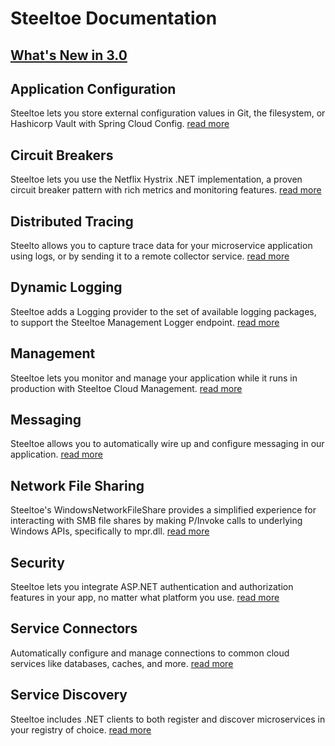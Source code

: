 # Steeltoe Documentation

## <a href="./whats-new.html">What's New in 3.0</a>

## Application Configuration

Steeltoe lets you store external configuration values in Git, the filesystem, or Hashicorp Vault with Spring Cloud Config.
[read more](../configuration/)

## Circuit Breakers

Steeltoe lets you use the Netflix Hystrix .NET implementation, a proven circuit breaker pattern with rich metrics and monitoring features.
[read more](../circuitbreaker/)

## Distributed Tracing

Steelto allows you to capture trace data for your microservice application using logs, or by sending it to a remote collector service.
[read more](../tracing/)

## Dynamic Logging

Steeltoe adds a Logging provider to the set of available logging packages, to support the Steeltoe Management Logger endpoint.
[read more](../logging/)

## Management

Steeltoe lets you monitor and manage your application while it runs in production with Steeltoe Cloud Management.
[read more](../management/)

## Messaging

Steeltoe allows you to automatically wire up and configure messaging in our application.
[read more](../messaging/)

## Network File Sharing

Steeltoe's WindowsNetworkFileShare provides a simplified experience for interacting with SMB file shares by making P/Invoke calls to underlying Windows APIs, specifically to mpr.dll.
[read more](../fileshares/)

## Security

Steeltoe lets you integrate ASP.NET authentication and authorization features in your app, no matter what platform you use.
[read more](../security/)

## Service Connectors

Automatically configure and manage connections to common cloud services like databases, caches, and more.
[read more](../connectors/)

## Service Discovery

Steeltoe includes .NET clients to both register and discover microservices in your registry of choice.
[read more](../discovery/)
